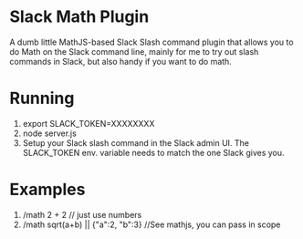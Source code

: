 # Slack Math Plugin

A dumb little MathJS-based Slack Slash command plugin that allows you to do Math on the Slack command line, mainly for me to try out slash commands in Slack, but also handy if you want to do math.

# Running

1. export SLACK_TOKEN=XXXXXXXX
1. node server.js
1. Setup your Slack slash command in the Slack admin UI.  The SLACK_TOKEN env. variable needs to match the one Slack gives you.


# Examples

1. /math 2 + 2   // just use numbers
1. /math sqrt(a+b) || {"a":2, "b":3} 		//See mathjs, you can pass in scope
